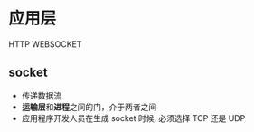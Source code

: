 # 应用层

HTTP
WEBSOCKET

## socket

- 传递数据流
- **运输层**和**进程**之间的门，介于两者之间
- 应用程序开发人员在生成 socket 时候, 必须选择 TCP 还是 UDP

